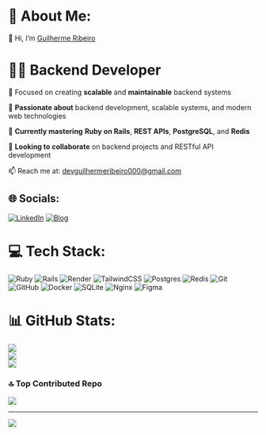 # 💫 About Me:

👋 Hi, I’m [Guilherme Ribeiro](https://github.com/devguilhermeribeiiro)<br>

# 👨‍💻 **Backend Developer**<br> 

🎯 Focused on creating **scalable** and **maintainable** backend systems<br>

👀 **Passionate about** backend development, scalable systems, and modern web technologies

🌱 **Currently mastering** **Ruby on Rails**, **REST APIs**, **PostgreSQL**, and **Redis**

🤝 **Looking to collaborate** on backend projects and RESTful API development
 
📫 Reach me at: [devguilhermeribeiro000@gmail.com](mailto:devguilhermeribeiro000@gmail.com)


## 🌐 Socials:
[![LinkedIn](https://img.shields.io/badge/LinkedIn-%230077B5.svg?logo=linkedin&logoColor=white)](https://linkedin.com/in/guilherme-ribeiro-035954320) [![Blog](https://img.shields.io/badge/Blog-red?style=flat-square&logo=dev.to&logoColor=white)](https://redatordev.onrender.com) 

# 💻 Tech Stack:
![Ruby](https://img.shields.io/badge/ruby-%23CC342D.svg?style=for-the-badge&logo=ruby&logoColor=white) ![Rails](https://img.shields.io/badge/rails-%23CC0000.svg?style=for-the-badge&logo=ruby-on-rails&logoColor=white) ![Render](https://img.shields.io/badge/Render-%46E3B7.svg?style=for-the-badge&logo=render&logoColor=white)  ![TailwindCSS](https://img.shields.io/badge/tailwindcss-%2338B2AC.svg?style=for-the-badge&logo=tailwind-css&logoColor=white) ![Postgres](https://img.shields.io/badge/postgres-%23316192.svg?style=for-the-badge&logo=postgresql&logoColor=white) ![Redis](https://img.shields.io/badge/redis-%23DD0031.svg?style=for-the-badge&logo=redis&logoColor=white) ![Git](https://img.shields.io/badge/git-%23F05033.svg?style=for-the-badge&logo=git&logoColor=white) ![GitHub](https://img.shields.io/badge/github-%23121011.svg?style=for-the-badge&logo=github&logoColor=white) ![Docker](https://img.shields.io/badge/docker-%230db7ed.svg?style=for-the-badge&logo=docker&logoColor=white) ![SQLite](https://img.shields.io/badge/sqlite-%2307405e.svg?style=for-the-badge&logo=sqlite&logoColor=white) ![Nginx](https://img.shields.io/badge/nginx-%23009639.svg?style=for-the-badge&logo=nginx&logoColor=white) ![Figma](https://img.shields.io/badge/figma-%23F24E1E.svg?style=for-the-badge&logo=figma&logoColor=white)
# 📊 GitHub Stats:
![](https://github-readme-stats.vercel.app/api?username=devguilhermeribeiiro&theme=tokyonight&hide_border=false&include_all_commits=true&count_private=false)<br/>
![](https://github-readme-streak-stats.herokuapp.com/?user=devguilhermeribeiiro&theme=tokyonight&hide_border=false)<br/>
![](https://github-readme-stats.vercel.app/api/top-langs/?username=devguilhermeribeiiro&theme=tokyonight&hide_border=false&include_all_commits=true&count_private=false&layout=compact)

### 🔝 Top Contributed Repo
![](https://github-contributor-stats.vercel.app/api?username=devguilhermeribeiiro&limit=5&theme=radical&combine_all_yearly_contributions=true)

---
[![](https://visitcount.itsvg.in/api?id=devguilhermeribeiiro&icon=0&color=7)](https://visitcount.itsvg.in)

<!-- Proudly created with GPRM ( https://gprm.itsvg.in ) -->
